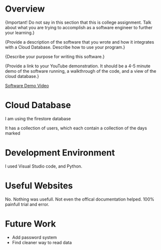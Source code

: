 # Overview

{Important! Do not say in this section that this is college assignment. Talk about what you are trying to accomplish as a software engineer to further your learning.}

{Provide a description of the software that you wrote and how it integrates with a Cloud Database. Describe how to use your program.}

{Describe your purpose for writing this software.}

{Provide a link to your YouTube demonstration. It should be a 4-5 minute demo of the software running, a walkthrough of the code, and a view of the cloud database.}

[Software Demo Video](http://youtube.link.goes.here)

# Cloud Database

I am using the firestore database

It has a collection of users, which each contain a collection of the days marked

# Development Environment

I used Visual Studio code, and Python.

# Useful Websites

No. Nothing was usefull. Not even the offical documentation helped. 100% painfull trial and error.

# Future Work


- Add password system
- Find cleaner way to read data
